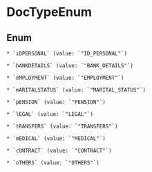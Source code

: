 
# DocTypeEnum

## Enum


    * `iDPERSONAL` (value: `"ID_PERSONAL"`)

    * `bANKDETAILS` (value: `"BANK_DETAILS"`)

    * `eMPLOYMENT` (value: `"EMPLOYMENT"`)

    * `mARITALSTATUS` (value: `"MARITAL_STATUS"`)

    * `pENSION` (value: `"PENSION"`)

    * `lEGAL` (value: `"LEGAL"`)

    * `tRANSFERS` (value: `"TRANSFERS"`)

    * `mEDICAL` (value: `"MEDICAL"`)

    * `cONTRACT` (value: `"CONTRACT"`)

    * `oTHERS` (value: `"OTHERS"`)



